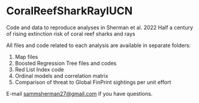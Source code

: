 # CoralReefSharkRayIUCN

Code and data to reproduce analyses in Sherman et al. 2022 Half a century of rising extinction risk of coral reef sharks and rays

All files and code related to each analysis are available in separate folders:
1. Map files
2. Boosted Regression Tree files and codes
3. Red List Index code
4. Ordinal models and correlation matrix
5. Comparison of threat to Global FinPrint sightings per unit effort


E-mail sammsherman27@gmail.com if you have questions.
